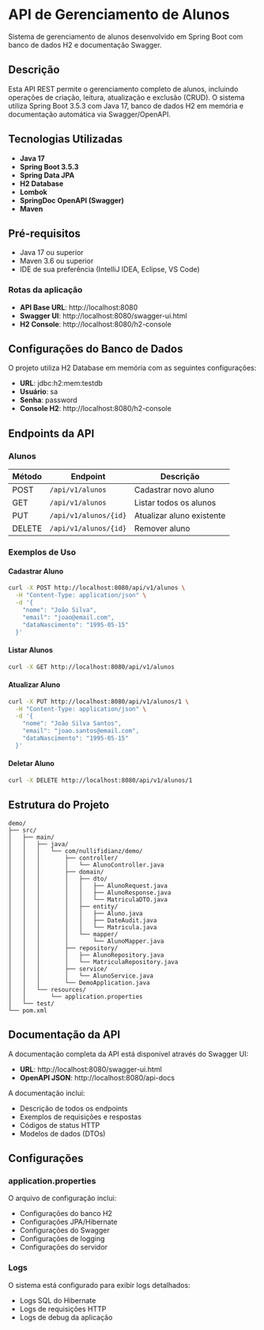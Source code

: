 # API de Gerenciamento de Alunos

Sistema de gerenciamento de alunos desenvolvido em Spring Boot com banco de dados H2 e documentação Swagger.

## Descrição

Esta API REST permite o gerenciamento completo de alunos, incluindo operações de criação, leitura, atualização e exclusão (CRUD). O sistema utiliza Spring Boot 3.5.3 com Java 17, banco de dados H2 em memória e documentação automática via Swagger/OpenAPI.

## Tecnologias Utilizadas

- **Java 17**
- **Spring Boot 3.5.3**
- **Spring Data JPA**
- **H2 Database**
- **Lombok**
- **SpringDoc OpenAPI (Swagger)**
- **Maven**

## Pré-requisitos

- Java 17 ou superior
- Maven 3.6 ou superior
- IDE de sua preferência (IntelliJ IDEA, Eclipse, VS Code)


### Rotas da aplicação

- **API Base URL**: http://localhost:8080
- **Swagger UI**: http://localhost:8080/swagger-ui.html
- **H2 Console**: http://localhost:8080/h2-console

## Configurações do Banco de Dados

O projeto utiliza H2 Database em memória com as seguintes configurações:

- **URL**: jdbc:h2:mem:testdb
- **Usuário**: sa
- **Senha**: password
- **Console H2**: http://localhost:8080/h2-console

## Endpoints da API

### Alunos

| Método | Endpoint | Descrição |
|--------|----------|-----------|
| POST | `/api/v1/alunos` | Cadastrar novo aluno |
| GET | `/api/v1/alunos` | Listar todos os alunos |
| PUT | `/api/v1/alunos/{id}` | Atualizar aluno existente |
| DELETE | `/api/v1/alunos/{id}` | Remover aluno |

### Exemplos de Uso

#### Cadastrar Aluno

```bash
curl -X POST http://localhost:8080/api/v1/alunos \
  -H "Content-Type: application/json" \
  -d '{
    "nome": "João Silva",
    "email": "joao@email.com",
    "dataNascimento": "1995-05-15"
  }'
```

#### Listar Alunos

```bash
curl -X GET http://localhost:8080/api/v1/alunos
```

#### Atualizar Aluno

```bash
curl -X PUT http://localhost:8080/api/v1/alunos/1 \
  -H "Content-Type: application/json" \
  -d '{
    "nome": "João Silva Santos",
    "email": "joao.santos@email.com",
    "dataNascimento": "1995-05-15"
  }'
```

#### Deletar Aluno

```bash
curl -X DELETE http://localhost:8080/api/v1/alunos/1
```

## Estrutura do Projeto

```
demo/
├── src/
│   ├── main/
│   │   ├── java/
│   │   │   └── com/nullifidianz/demo/
│   │   │       ├── controller/
│   │   │       │   └── AlunoController.java
│   │   │       ├── domain/
│   │   │       │   ├── dto/
│   │   │       │   │   ├── AlunoRequest.java
│   │   │       │   │   ├── AlunoResponse.java
│   │   │       │   │   └── MatriculaDTO.java
│   │   │       │   ├── entity/
│   │   │       │   │   ├── Aluno.java
│   │   │       │   │   ├── DateAudit.java
│   │   │       │   │   └── Matricula.java
│   │   │       │   └── mapper/
│   │   │       │       └── AlunoMapper.java
│   │   │       ├── repository/
│   │   │       │   ├── AlunoRepository.java
│   │   │       │   └── MatriculaRepository.java
│   │   │       ├── service/
│   │   │       │   └── AlunoService.java
│   │   │       └── DemoApplication.java
│   │   └── resources/
│   │       └── application.properties
│   └── test/
└── pom.xml
```

## Documentação da API

A documentação completa da API está disponível através do Swagger UI:

- **URL**: http://localhost:8080/swagger-ui.html
- **OpenAPI JSON**: http://localhost:8080/api-docs

A documentação inclui:
- Descrição de todos os endpoints
- Exemplos de requisições e respostas
- Códigos de status HTTP
- Modelos de dados (DTOs)

## Configurações

### application.properties

O arquivo de configuração inclui:

- Configurações do banco H2
- Configurações JPA/Hibernate
- Configurações do Swagger
- Configurações de logging
- Configurações do servidor

### Logs

O sistema está configurado para exibir logs detalhados:
- Logs SQL do Hibernate
- Logs de requisições HTTP
- Logs de debug da aplicação

